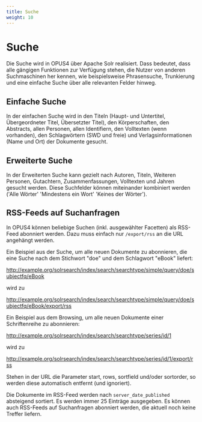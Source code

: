 ```yaml
---
title: Suche
weight: 10
---
```


# Suche

Die Suche wird in OPUS4 über Apache Solr realisiert. Dass bedeutet, dass alle gängigen Funktionen zur Verfügung stehen,
die Nutzer von anderen Suchmaschinen her kennen, wie beispielsweise Phrasensuche, Trunkierung und eine einfache Suche
über alle relevanten Felder hinweg.

## Einfache Suche

In der einfachen Suche wird in den Titeln (Haupt- und Untertitel, Übergeordneter Titel, Übersetzter Titel), den
Körperschaften, den Abstracts, allen Personen, allen Identifiern, den Volltexten (wenn vorhanden), den Schlagwörtern
(SWD und freie) und Verlagsinformationen (Name und Ort) der Dokumente gesucht.

## Erweiterte Suche

In der Erweiterten Suche kann gezielt nach Autoren, Titeln, Weiteren Personen, Gutachtern, Zusammenfassungen,
Volltexten und Jahren gesucht werden. Diese Suchfelder können miteinander kombiniert werden ('Alle Wörter' 'Mindestens
ein Wort' 'Keines der Wörter').

## RSS-Feeds auf Suchanfragen

In OPUS4 können beliebige Suchen (inkl. ausgewählter Facetten) als RSS-Feed abonniert werden. Dazu muss einfach nur
```/export/rss``` an die URL angehängt werden.

Ein Beispiel aus der Suche, um alle neuen Dokumente zu abonnieren, die eine Suche nach dem Stichwort "doe" und dem
Schlagwort "eBook" liefert:

<http://example.org/solrsearch/index/search/searchtype/simple/query/doe/subjectfq/eBook>

wird zu

<http://example.org/solrsearch/index/search/searchtype/simple/query/doe/subjectfq/eBook/export/rss>

Ein Beispiel aus dem Browsing, um alle neuen Dokumente einer Schriftenreihe zu abonnieren:

<http://example.org/solrsearch/index/search/searchtype/series/id/1>

wird zu

<http://example.org/solrsearch/index/search/searchtype/series/id/1/export/rss>

Stehen in der URL die Parameter start, rows, sortfield und/oder sortorder, so werden diese automatisch entfernt
(und ignoriert).

<p class="warning">
Die Dokumente im RSS-Feed werden nach <code>server_date_published</code> absteigend sortiert. Es werden immer 25
Einträge ausgegeben. Es können auch RSS-Feeds auf Suchanfragen abonniert werden, die aktuell noch keine Treffer liefern.
</p>
